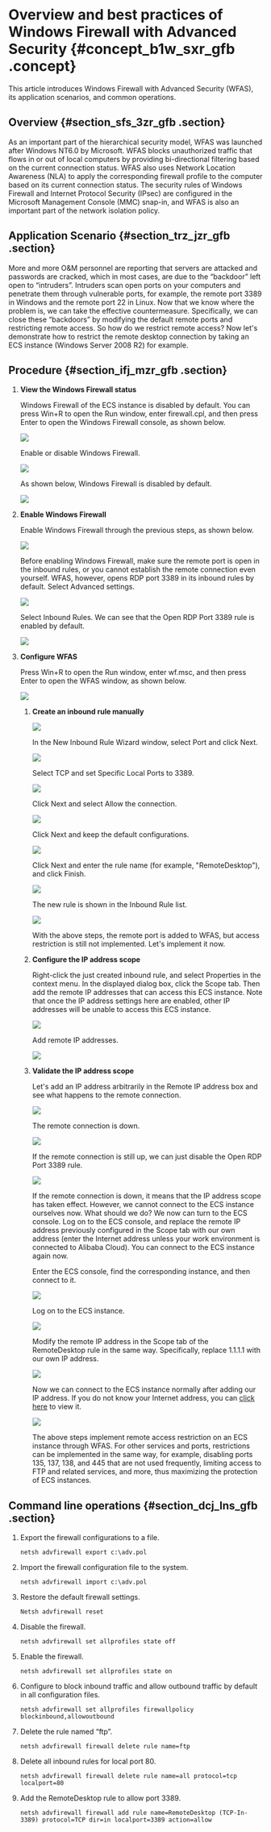# Overview and best practices of Windows Firewall with Advanced Security {#concept_b1w_sxr_gfb .concept}

This article introduces Windows Firewall with Advanced Security \(WFAS\), its application scenarios, and common operations.

## Overview {#section_sfs_3zr_gfb .section}

As an important part of the hierarchical security model, WFAS was launched after Windows NT6.0 by Microsoft. WFAS blocks unauthorized traffic that flows in or out of local computers by providing bi-directional filtering based on the current connection status. WFAS also uses Network Location Awareness \(NLA\) to apply the corresponding firewall profile to the computer based on its current connection status. The security rules of Windows Firewall and Internet Protocol Security \(IPsec\) are configured in the Microsoft Management Console \(MMC\) snap-in, and WFAS is also an important part of the network isolation policy.

## Application Scenario {#section_trz_jzr_gfb .section}

More and more O&M personnel are reporting that servers are attacked and passwords are cracked, which in most cases, are due to the “backdoor” left open to “intruders”. Intruders scan open ports on your computers and penetrate them through vulnerable ports, for example, the remote port 3389 in Windows and the remote port 22 in Linux. Now that we know where the problem is, we can take the effective countermeasure. Specifically, we can close these “backdoors” by modifying the default remote ports and restricting remote access. So how do we restrict remote access? Now let's demonstrate how to restrict the remote desktop connection by taking an ECS instance \(Windows Server 2008 R2\) for example.

## Procedure {#section_ifj_mzr_gfb .section}

1.  **View the Windows Firewall status**

    Windows Firewall of the ECS instance is disabled by default. You can press Win+R to open the Run window, enter firewall.cpl, and then press Enter to open the Windows Firewall console, as shown below.

    ![](http://static-aliyun-doc.oss-cn-hangzhou.aliyuncs.com/assets/img/9799/154148203212791_en-US.png)

    Enable or disable Windows Firewall.

    ![](http://static-aliyun-doc.oss-cn-hangzhou.aliyuncs.com/assets/img/9799/154148203212792_en-US.png)

    As shown below, Windows Firewall is disabled by default.

    ![](http://static-aliyun-doc.oss-cn-hangzhou.aliyuncs.com/assets/img/9799/154148203312793_en-US.png)

2.  **Enable Windows Firewall**

    Enable Windows Firewall through the previous steps, as shown below.

    ![](http://static-aliyun-doc.oss-cn-hangzhou.aliyuncs.com/assets/img/9799/154148203312794_en-US.png)

    Before enabling Windows Firewall, make sure the remote port is open in the inbound rules, or you cannot establish the remote connection even yourself. WFAS, however, opens RDP port 3389 in its inbound rules by default. Select Advanced settings.

    ![](http://static-aliyun-doc.oss-cn-hangzhou.aliyuncs.com/assets/img/9799/154148203312795_en-US.png)

    Select Inbound Rules. We can see that the Open RDP Port 3389 rule is enabled by default.

    ![](http://static-aliyun-doc.oss-cn-hangzhou.aliyuncs.com/assets/img/9799/154148203312796_en-US.png)

3.  **Configure WFAS**

    Press Win+R to open the Run window, enter wf.msc, and then press Enter to open the WFAS window, as shown below.

    ![](http://static-aliyun-doc.oss-cn-hangzhou.aliyuncs.com/assets/img/9799/154148203312797_en-US.png)

    1.  **Create an inbound rule manually**

        ![](http://static-aliyun-doc.oss-cn-hangzhou.aliyuncs.com/assets/img/9799/154148203312798_en-US.png)

        In the New Inbound Rule Wizard window, select Port and click Next.

        ![](http://static-aliyun-doc.oss-cn-hangzhou.aliyuncs.com/assets/img/9799/154148203312799_en-US.png)

        Select TCP and set Specific Local Ports to 3389.

        ![](http://static-aliyun-doc.oss-cn-hangzhou.aliyuncs.com/assets/img/9799/154148203312800_en-US.png)

        Click Next and select Allow the connection.

        ![](http://static-aliyun-doc.oss-cn-hangzhou.aliyuncs.com/assets/img/9799/154148203412801_en-US.png)

        Click Next and keep the default configurations.

        ![](http://static-aliyun-doc.oss-cn-hangzhou.aliyuncs.com/assets/img/9799/154148203412802_en-US.png)

        Click Next and enter the rule name \(for example, "RemoteDesktop"\), and click Finish.

        ![](http://static-aliyun-doc.oss-cn-hangzhou.aliyuncs.com/assets/img/9799/154148203412803_en-US.png)

        The new rule is shown in the Inbound Rule list.

        ![](images/12804_en-US_source.png)

        With the above steps, the remote port is added to WFAS, but access restriction is still not implemented. Let's implement it now.

    2.  **Configure the IP address scope**

        Right-click the just created inbound rule, and select Properties in the context menu. In the displayed dialog box, click the Scope tab. Then add the remote IP addresses that can access this ECS instance. Note that once the IP address settings here are enabled, other IP addresses will be unable to access this ECS instance.

        ![](images/12805_en-US_source.png)

        Add remote IP addresses.

        ![](images/12806_en-US_source.png)

    3.  **Validate the IP address scope**

        Let's add an IP address arbitrarily in the Remote IP address box and see what happens to the remote connection.

        ![](images/12807_en-US_source.png)

        The remote connection is down.

        ![](images/12808_en-US_source.png)

        If the remote connection is still up, we can just disable the Open RDP Port 3389 rule.

        ![](images/12809_en-US_source.png)

        If the remote connection is down, it means that the IP address scope has taken effect. However, we cannot connect to the ECS instance ourselves now. What should we do? We now can turn to the ECS console. Log on to the ECS console, and replace the remote IP address previously configured in the Scope tab with our own address \(enter the Internet address unless your work environment is connected to Alibaba Cloud\). You can connect to the ECS instance again now.

        Enter the ECS console, find the corresponding instance, and then connect to it.

        ![](images/12810_en-US_source.png)

        Log on to the ECS instance.

        ![](images/12811_en-US_source.png)

        Modify the remote IP address in the Scope tab of the RemoteDesktop rule in the same way. Specifically, replace 1.1.1.1 with our own IP address.

        ![](images/12812_en-US_source.png)

        Now we can connect to the ECS instance normally after adding our IP address. If you do not know your Internet address, you can [click here](http://ip.taobao.com/) to view it.

        ![](images/12813_en-US_source.png)

        The above steps implement remote access restriction on an ECS instance through WFAS. For other services and ports, restrictions can be implemented in the same way, for example, disabling ports 135, 137, 138, and 445 that are not used frequently, limiting access to FTP and related services, and more, thus maximizing the protection of ECS instances.


## Command line operations {#section_dcj_lns_gfb .section}

1.  Export the firewall configurations to a file.

    ```
    netsh advfirewall export c:\adv.pol
    ```

2.  Import the firewall configuration file to the system.

    ```
    netsh advfirewall import c:\adv.pol
    ```

3.  Restore the default firewall settings.

    ```
    Netsh advfirewall reset
    ```

4.  Disable the firewall.

    ```
    netsh advfirewall set allprofiles state off
    ```

5.  Enable the firewall.

    ```
    netsh advfirewall set allprofiles state on
    ```

6.  Configure to block inbound traffic and allow outbound traffic by default in all configuration files.

    ```
    netsh advfirewall set allprofiles firewallpolicy blockinbound,allowoutbound
    ```

7.  Delete the rule named “ftp”.

    ```
    netsh advfirewall firewall delete rule name=ftp
    ```

8.  Delete all inbound rules for local port 80.

    ```
    netsh advfirewall firewall delete rule name=all protocol=tcp localport=80
    ```

9.  Add the RemoteDesktop rule to allow port 3389.

    ```
    netsh advfirewall firewall add rule name=RemoteDesktop (TCP-In-3389) protocol=TCP dir=in localport=3389 action=allow
    ```


